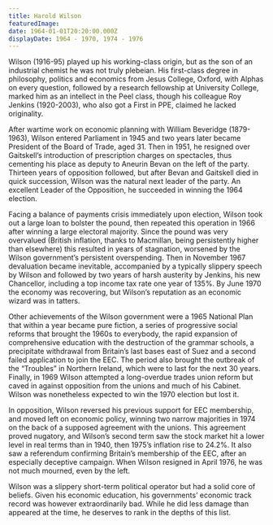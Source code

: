 ```yaml
---
title: Harold Wilson
featuredImage:
date: 1964-01-01T20:20:00.000Z
displayDate: 1964 - 1970, 1974 - 1976
---
```


Wilson (1916-95) played up his working-class origin, but as the son of an industrial chemist he was not truly plebeian. His first-class degree in philosophy, politics and economics from Jesus College, Oxford, with Alphas on every question, followed by a research fellowship at University College, marked him as an intellect in the Peel class, though his colleague Roy Jenkins (1920-2003), who also got a First in PPE, claimed he lacked originality.

After wartime work on economic planning with William Beveridge (1879-1963), Wilson entered Parliament in 1945 and two years later became President of the Board of Trade, aged 31. Then in 1951, he resigned over Gaitskell’s introduction of prescription charges on spectacles, thus cementing his place as deputy to Aneurin Bevan on the left of the party. Thirteen years of opposition followed, but after Bevan and Gaitskell died in quick succession, Wilson was the natural next leader of the party. An excellent Leader of the Opposition, he succeeded in winning the 1964 election.

Facing a balance of payments crisis immediately upon election, Wilson took out a large loan to bolster the pound, then repeated this operation in 1966 after winning a large electoral majority. Since the pound was very overvalued (British inflation, thanks to Macmillan, being persistently higher than elsewhere) this resulted in years of stagnation, worsened by the Wilson government’s persistent overspending. Then in November 1967 devaluation became inevitable, accompanied by a typically slippery speech by Wilson and followed by two years of harsh austerity by Jenkins, his new Chancellor, including a top income tax rate one year of 135%. By June 1970 the economy was recovering, but Wilson’s reputation as an economic wizard was in tatters.

Other achievements of the Wilson government were a 1965 National Plan that within a year became pure fiction, a series of progressive social reforms that brought the 1960s to everybody, the rapid expansion of comprehensive education with the destruction of the grammar schools, a precipitate withdrawal from Britain’s last bases east of Suez and a second failed application to join the EEC. The period also brought the outbreak of the “Troubles” in Northern Ireland, which were to last for the next 30 years. Finally, in 1969 Wilson attempted a long-overdue trades union reform but caved in against opposition from the unions and much of his Cabinet. Wilson was nonetheless expected to win the 1970 election but lost it.

In opposition, Wilson reversed his previous support for EEC membership, and moved left on economic policy, winning two narrow majorities in 1974 on the back of a supposed agreement with the unions. This agreement proved nugatory, and Wilson’s second term saw the stock market hit a lower level in real terms than in 1940, then 1975’s inflation rise to 24.2%. It also saw a referendum confirming Britain’s membership of the EEC, after an especially deceptive campaign. When Wilson resigned in April 1976, he was not much mourned, even by the left.

Wilson was a slippery short-term political operator but had a solid core of beliefs. Given his economic education, his governments’ economic track record was however extraordinarily bad. While he did less damage than appeared at the time, he deserves to rank in the depths of this list.
